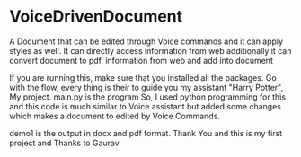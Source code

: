 # VoiceDrivenDocument
A Document that can be edited through Voice commands and it can apply styles as well. It can directly access information from web additionally it can convert document to pdf. information from web and add into document

If you are running this, make sure that you installed all the packages. Go with the flow, every thing is their to guide you my assistant "Harry Potter", My project.
main.py is the program 
So, I used python programming for this and this code is much similar to Voice assistant but added some changes which makes a document to edited by Voice Commands.


demo1 is the output in docx and pdf format.
Thank You and this is my first project and Thanks to Gaurav.
